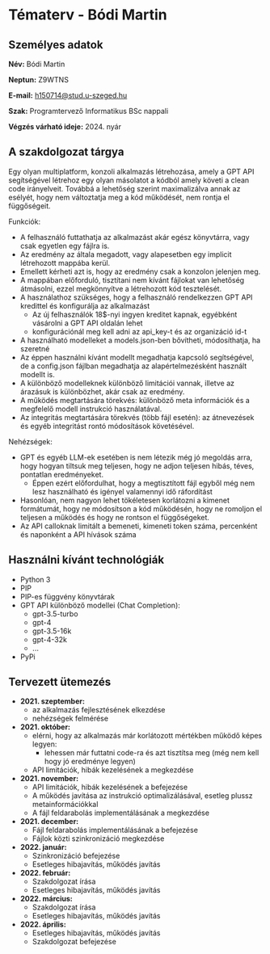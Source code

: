 # Tématerv - Bódi Martin

  

## Személyes adatok


**Név:** Bódi Martin

**Neptun:** Z9WTNS

**E-mail:** h150714@stud.u-szeged.hu

**Szak:** Programtervező Informatikus BSc nappali

**Végzés várható ideje:** 2024. nyár

  

## A szakdolgozat tárgya

  
Egy olyan multiplatform, konzoli alkalmazás létrehozása, amely a GPT API segítségével létrehoz egy olyan másolatot a kódból amely követi a clean code irányelveit. Továbbá a lehetőség szerint maximalizálva annak az esélyét, hogy nem változtatja meg a kód működését, nem rontja el függőségeit. 

Funkciók:
- A felhasználó futtathatja az alkalmazást akár egész könyvtárra, vagy csak egyetlen egy fájlra is.
- Az eredmény az általa megadott, vagy alapesetben egy implicit létrehozott mappába kerül.
- Emellett kérheti azt is, hogy az eredmény csak a konzolon jelenjen meg.
- A mappában előforduló, tisztítani nem kívánt fájlokat van lehetőség átmásolni, ezzel megkönnyítve a létrehozott kód tesztelését.
- A használathoz szükséges, hogy a felhasználó rendelkezzen GPT API kredittel és konfigurálja az alkalmazást
	- Az új felhasználók 18$-nyi ingyen kreditet kapnak, egyébként vásárolni a GPT API oldalán lehet
	- konfigurációnál meg kell adni az api_key-t és az organizáció id-t
- A használható modelleket a models.json-ben bővítheti, módosíthatja, ha szeretné
- Az éppen használni kívánt modellt megadhatja kapcsoló segítségével, de a config.json fájlban megadhatja az alapértelmezésként használt modellt is.
- A különböző modelleknek különböző limitációi vannak, illetve az árazásuk is különbözhet, akár csak az eredmény.
- A működés megtartására törekvés: különböző meta információk és a megfelelő modell instrukció használatával.
- Az integritás megtartására törekvés (több fájl esetén): az átnevezések és egyéb integritást rontó módosítások követésével.

Nehézségek:
- GPT és egyéb LLM-ek esetében is nem létezik még jó megoldás arra, hogy hogyan tiltsuk meg teljesen, hogy ne adjon teljesen hibás, téves, pontatlan eredményeket.
	- Éppen ezért előfordulhat, hogy a megtisztított fájl egyből még nem lesz használható és igényel valamennyi idő ráfordítást
- Hasonlóan, nem nagyon lehet tökéletesen korlátozni a kimenet formátumát, hogy ne módosítson a kód működésén, hogy ne romoljon el teljesen a működés és hogy ne rontson el függőségeket.
- Az API calloknak limitált a bemeneti, kimeneti token száma, percenként és naponként a API hívások száma 

## Használni kívánt technológiák

 - Python 3
 - PIP
 - PIP-es függvény könyvtárak
 - GPT API különböző modellei (Chat Completion): 
	 -  gpt-3.5-turbo
	 - gpt-4
	 - gpt-3.5-16k
	 - gpt-4-32k
	 - ...
- PyPi



## Tervezett ütemezés


-  **2021. szeptember:**
	- az alkalmazás fejlesztésének elkezdése 
	- nehézségek felmérése
-  **2021. október:**
	- elérni, hogy az alkalmazás már korlátozott mértékben működő képes legyen:
		- lehessen már futtatni code-ra és azt tisztítsa meg (még nem kell hogy jó eredménye legyen)
	- API limitációk, hibák kezelésének a megkezdése
-  **2021. november:**
	- API limitációk, hibák kezelésének a befejezése
	- A működés javítása az instrukció optimalizálásával, esetleg plussz metainformációkkal
	- A fájl feldarabolás implementálásának a megkezdése
-  **2021. december:**
	- Fájl feldarabolás implementálásának a befejezése
	- Fájlok közti szinkronizáció megkezdése
-  **2022. január:**
	- Szinkronizáció befejezése
	- Esetleges hibajavítás, működés javítás
-  **2022. február:**
	- Szakdolgozat írása
	- Esetleges hibajavítás, működés javítás
-  **2022. március:** 
	- Szakdolgozat írása
	- Esetleges hibajavítás, működés javítás
-  **2022. április:**
	- Esetleges hibajavítás, működés javítás
	- Szakdolgozat befejezése
